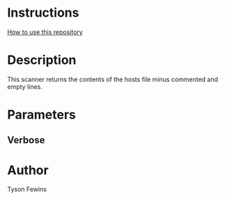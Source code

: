 # Instructions
[How to use this repository](../../README.md)

# Description

This scanner returns the contents of the hosts file minus commented and empty lines.

# Parameters

## Verbose

# Author
Tyson Fewins